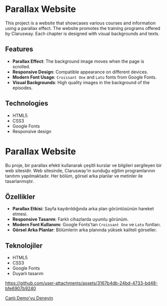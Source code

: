 # Parallax Website

This project is a website that showcases various courses and information using a parallax effect. The website promotes the training programs offered by Clarusway. Each chapter is designed with visual backgrounds and texts.

## Features

- **Parallax Effect**: The background image moves when the page is scrolled.
- **Responsive Design**: Compatible appearance on different devices.
- **Modern Font Usage**: `Croissant One` and `Lato` fonts from Google Fonts.
- **Visual Backgrounds**: High quality images in the background of the episodes.

## Technologies

- HTML5
- CSS3
- Google Fonts
- Responsive design

# Parallax Website

Bu proje, bir parallax efekti kullanarak çeşitli kurslar ve bilgileri sergileyen bir web sitesidir. Web sitesinde, Clarusway'in sunduğu eğitim programlarının tanıtımı yapılmaktadır. Her bölüm, görsel arka planlar ve metinler ile tasarlanmıştır.

## Özellikler

- **Parallax Etkisi**: Sayfa kaydırıldığında arka plan görüntüsünün hareket etmesi.
- **Responsive Tasarım**: Farklı cihazlarda uyumlu görünüm.
- **Modern Font Kullanımı**: Google Fonts'tan `Croissant One` ve `Lato` fontları.
- **Görsel Arka Planlar**: Bölümlerin arka planında yüksek kaliteli görseller.

## Teknolojiler

- HTML5
- CSS3
- Google Fonts
- Duyarlı tasarım


https://github.com/user-attachments/assets/3167b4db-24bd-4733-bd48-bfe6907b9240

[Canlı Demo'yu Deneyin](https://fatihycan.github.io/Parallax-Web/)
